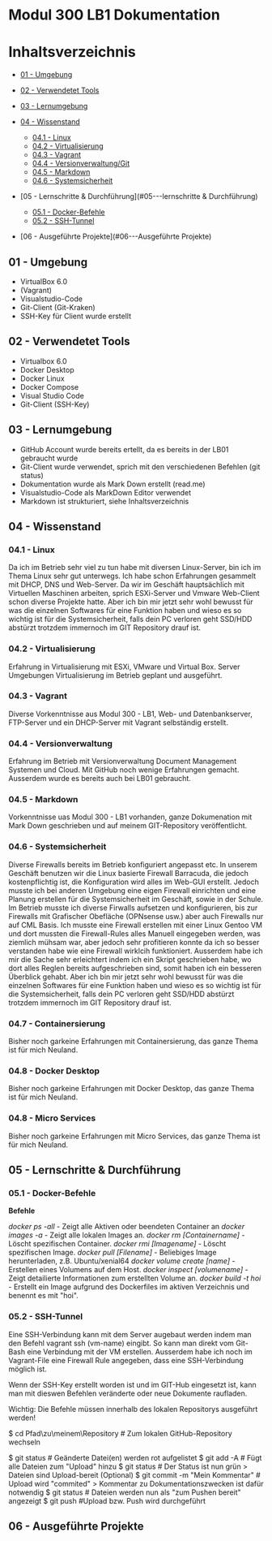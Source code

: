 # **Modul 300 LB1 Dokumentation** 

# Inhaltsverzeichnis
  - [01 - Umgebung](#01---umgebung)
  - [02 - Verwendetet Tools](#02---verwendetet-tools)
  - [03 - Lernumgebung](#03---lernumgebung)
  - [04 - Wissenstand](#04---Wissenstand)
    - [04.1 - Linux](#04.1---linux)
    - [04.2 - Virtualisierung](#04.2---virtualisierung)
    - [04.3 - Vagrant](#04.3---vagrant)
    - [04.4 - Versionverwaltung/Git](#04.4---versionverwaltunggit)
    - [04.5 - Markdown](#04.5---markdown)
    - [04.6 - Systemsicherheit](#04.6---systemsicherheit)
	
	
  - [05 - Lernschritte & Durchführung](#05---lernschritte & Durchführung)
    - [05.1 - Docker-Befehle](#05.1---Docker-Befehle)
    - [05.2 - SSH-Tunnel](#05.2---SSH-Tunnel)
  - [06 - Ausgeführte Projekte](#06---Ausgeführte Projekte)





## 01 - Umgebung
* VirtualBox 6.0
* (Vagrant)
* Visualstudio-Code
* Git-Client (Git-Kraken)
* SSH-Key für Client wurde erstellt

## 02 - Verwendetet Tools
* Virtualbox 6.0
* Docker Desktop
* Docker Linux
* Docker Compose
* Visual Studio Code
* Git-Client (SSH-Key)


## 03 - Lernumgebung
* GitHub Account wurde bereits ertellt, da es bereits in der LB01 gebraucht wurde
* Git-Client wurde verwendet, sprich mit den verschiedenen Befehlen (git status)
* Dokumentation wurde als Mark Down erstellt (read.me)
* Visualstudio-Code als MarkDown Editor verwendet
* Markdown ist strukturiert, siehe Inhaltsverzeichnis



## 04 - Wissenstand
### 04.1 - Linux
 Da ich im Betrieb sehr viel zu tun habe mit diversen Linux-Server, bin ich im Thema Linux sehr gut unterwegs. Ich habe schon Erfahrungen gesammelt mit DHCP, DNS und Web-Server. Da wir im Geschäft hauptsächlich mit Virtuellen Maschinen arbeiten, sprich ESXi-Server und Vmware Web-Client schon diverse Projekte hatte. Aber ich bin mir jetzt sehr wohl bewusst für was die einzelnen Softwares für eine Funktion haben und wieso es so wichtig ist für die Systemsicherheit, falls dein PC verloren geht SSD/HDD abstürzt trotzdem immernoch im GIT Repository drauf ist. 

### 04.2 - Virtualisierung
Erfahrung in Virtualisierung mit ESXi, VMware und Virtual Box. Server Umgebungen Virtualisierung im Betrieb geplant und ausgeführt. 

### 04.3 - Vagrant
Diverse Vorkenntnisse aus Modul 300 - LB1, Web- und Datenbankserver, FTP-Server und ein DHCP-Server mit Vagrant selbständig erstellt. 

### 04.4 - Versionverwaltung
Erfahrung im Betrieb mit Versionverwaltung Document Management Systemen und Cloud. Mit GitHub noch wenige Erfahrungen gemacht. Ausserdem wurde es bereits auch bei LB01 gebraucht. 

### 04.5 - Markdown
Vorkenntnisse uas Modul 300 - LB1 vorhanden, ganze Dokumenation mit Mark Down geschrieben und auf meinem GIT-Repository veröffentlicht. 

### 04.6 - Systemsicherheit
Diverse Firewalls bereits im Betrieb konfiguriert angepasst etc. In unserem Geschäft benutzen wir die Linux basierte Firewall Barracuda, die jedoch kostenpflichtig ist, die Konfiguration wird alles im Web-GUI erstellt. Jedoch musste ich bei anderen Umgebung eine eigen Firewall einrichten und eine Planung erstellen für die Systemsicherheit im Geschäft, sowie in der Schule. Im Betrieb musste ich diverse Firwalls aufsetzen und konfigurieren, bis zur Firewalls mit Grafischer Obefläche (OPNsense usw.) aber auch Firewalls nur auf CML Basis. Ich musste eine Firewall erstellen mit einer Linux Gentoo VM und dort mussten die Firewall-Rules alles Manuell eingegeben werden, was ziemlich mühsam war, aber jedoch sehr profitieren konnte da ich so besser verstanden habe wie eine Firewall wirklcih funktioniert. Ausserdem habe ich mir die Sache sehr erleichtert indem ich ein Skript geschrieben habe, wo dort alles Reglen bereits aufgeschrieben sind, somit haben ich ein besseren Überblick gehabt. 
Aber ich bin mir jetzt sehr wohl bewusst für was die einzelnen Softwares für eine Funktion haben und wieso es so wichtig ist für die Systemsicherheit, falls dein PC verloren geht SSD/HDD abstürzt trotzdem immernoch im GIT Repository drauf ist. 

### 04.7 - Containersierung
Bisher noch garkeine Erfahrungen mit Containersierung, das ganze Thema ist für mich Neuland. 

### 04.8 - Docker Desktop
Bisher noch garkeine Erfahrungen mit Docker Desktop, das ganze Thema ist für mich Neuland. 

### 04.8 - Micro Services 
Bisher noch garkeine Erfahrungen mit Micro Services, das ganze Thema ist für mich Neuland.






## 05 - Lernschritte & Durchführung

### 05.1 - Docker-Befehle

**Befehle**

  *docker ps -all* - Zeigt alle Aktiven oder beendeten Container an
  *docker images -a* - Zeigt alle lokalen Images an. 
  *docker rm [Containername]* - Löscht spezifischen Container.
  *docker rmi [Imagename]* - Löscht spezifischen Image. 
  *docker pull [Filename]* - Beliebiges Image herunterladen, z.B. Ubuntu/xenial64
  *docker volume create [name]* - Erstellen eines Volumens auf dem Host. 
  *docker inspect [volumename]* - Zeigt detailierte Informationen zum erstellten Volume an. 
  *docker build -t hoi* - Erstellt ein Image aufgrund des Dockerfiles im aktiven Verzeichnis und benennt es mit "hoi". 

 
### 05.2 - SSH-Tunnel

Eine SSH-Verbindung kann mit dem Server augebaut werden indem man den Befehl vagrant ssh (vm-name) eingibt. So kann man direkt 
vom Git-Bash eine Verbindung mit der VM erstellen. Ausserdem habe ich noch im Vagrant-File eine Firewall Rule angegeben, dass eine SSH-Verbindung möglich ist. 

Wenn der SSH-Key erstellt worden ist und im GIT-Hub eingesetzt ist, kann man mit dieswen Befehlen veränderte oder neue Dokumente raufladen. 

Wichtig: Die Befehle müssen innerhalb des lokalen Repositorys ausgeführt werden!

$  cd Pfad\zu\meinem\Repository    # Zum lokalen GitHub-Repository wechseln

$  git status                      # Geänderte Datei(en) werden rot aufgelistet
$  git add -A                      # Fügt alle Dateien zum "Upload" hinzu
$  git status                      # Der Status ist nun grün > Dateien sind Upload-bereit (Optional) 
$  git commit -m "Mein Kommentar"  # Upload wird "commited" > Kommentar zu Dokumentationszwecken ist dafür notwendig
$  git status                      # Dateien werden nun als "zum Pushen bereit" angezeigt
$  git push                        #Upload bzw. Push wird durchgeführt


## 06 - Ausgeführte Projekte






